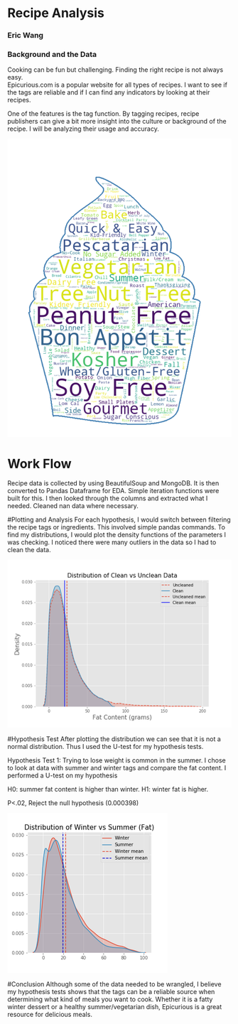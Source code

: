 # Recipe Analysis
### Eric Wang

### Background and the Data

Cooking can be fun but challenging. Finding the right recipe is not always easy.<br> Epicurious.com is a popular website for all types of recipes. I want to see if the tags are reliable and if I can find any indicators by looking at their recipes.

One of the features is the tag function. By tagging recipes, recipe publishers can give a bit more insight into the culture or background of the recipe. I will be analyzing their usage and accuracy.

![png](/picture1.png)

# Work Flow
Recipe data is collected by using BeautifulSoup and MongoDB. It is then converted to Pandas Dataframe for EDA. Simple iteration functions were built for this. I then looked through the columns and extracted what I needed. Cleaned nan data where necessary.

#Plotting and Analysis
For each hypothesis, I would switch between filtering the recipe tags or ingredients. This involved simple pandas commands. To find my distributions, I would plot the density functions of the parameters I was checking. I noticed there were many outliers in the data so I had to clean the data.

![png](/cleanvsunclean.png)

#Hypothesis Test
After plotting the distribution we can see that it is not a normal distribution. Thus I used the U-test for my hypothesis tests. 

Hypothesis Test 1: Trying to lose weight is common in the summer. I chose to look at data with summer and winter tags and compare the fat content. I performed a U-test on my hypothesis

H0: summer fat content is higher than winter.
H1: winter fat is higher.

P<.02, Reject the null hypothesis (0.000398)

![png](/wintervssummer.png)

#Conclusion
Although some of the data needed to be wrangled, I believe my hypothesis tests shows that the tags can be a reliable source when determining what kind of meals you want to cook. Whether it is a fatty winter dessert or a healthy summer/vegetarian dish, Epicurious is a great resource for delicious meals.
